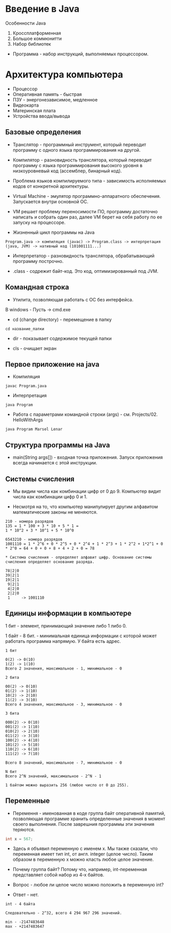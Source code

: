 # Введение в Java

Особенности Java

1. Кроссплатформенная
2. Большое коммюнитти
3. Набор библиотек

* Программа - набор инструкций, выполняемых процессором.

# Архитектура компьютера

* Процессор
* Оперативная память - быстрая
* ПЗУ - энергонезависимое, медленное
* Видеокарта
* Материнская плата
* Устройства ввода/вывода

## Базовые определения

* Транслятор - программный инструмент, который переводит программу с одного языка программирования на другой.
* Компилятор - разновидность транслятора, который переводит программу с языка программирования высокого уровня в низкоуровневый код (ассемблер, бинарный код).

* Проблема языков компилируемого типа - зависимость исполняемых кодов от конкретной архитектуры.

* Virtual Machine - эмулятор программно-аппаратного обеспечения. Запускается внутри основной ОС.

* VM решает проблему переносимости ПО, программу достаточно написать и собрать один раз, далее VM берет на себя работу по ее запуску на процессоре.

* Жизненный цикл программы на Java

```
Program.java -> компиляция (javac) -> Program.class -> интерпретация (java, JVM) -> нативный код (101001111...)
```

* Интерпретатор - разновидность транслятора, обрабатывающий программу построчно.

* .class - содрежит байт-код. Это код, оптимизированный под JVM.

## Командная строка

* Утилита, позволяющая работать с ОС без интерфейса.

В windows - Пусть -> cmd.exe

* cd (change directory) - перемещение в папку 

```
cd название_папки
```

* dir - показывает содержимое текущей папки

* cls - очищает экран


## Первое приложение на java

* Компиляция

```
javac Program.java
```

* Интерпретация 

```
java Program
```

* Работа с параметрами командной строки (args) - см. Projects/02. HelloWithArgs

```
java Program Marsel Lenar
```

## Структура программы на Java

* main(String args[]) - входная точка приложения. Запуск приложения всегда начинается с этой инструкции.

## Системы счисления

* Мы видим числа как комбинации цифр от 0 до 9. Компьютер видит числа как комбинации цифр 0 и 1.

* Несмотря на то, что компьютер манипулирует другим алфавитом математические законы не меняются.

```
210 - номера разрядов
135 = 1 * 100 + 3 * 10 + 5 * 1 = 
1 * 10^2 + 3 * 10^1 + 5 * 10^0

6543210 - номера разрядов
1001110 = 1 * 2^6 + 0 * 2^5 + 0 * 2^4 + 1 * 2^3 + 1 * 2^2 + 1*2^1 + 0 * 2^0 = 64 + 0 + 0 + 8 + 4 + 2 + 0 = 78

* Cистема счисления - определяет алфавит цифр. Основание системы счисления определяет основание разряда.

78|2|0
39|2|1
19|2|1
 9|2|1
 4|2|0
 2|2|0
 1     -> 1001110
```

## Единицы информации в компьютере

1 бит - элемент, принимающий значение либо 1 либо 0.

1 байт - 8 бит. - минимальная единица информации с которой может работать программа напрямую. У байта есть адрес.

```
1 бит 

0(2) -> 0(10)
1(2) -> 1(10)
Всего 2 значения, максимальное - 1, минимальное - 0

2 бита

00(2) -> 0(10)
01(2) -> 1(10)
10(2) -> 2(10)
11(2) -> 3(10)
Всего 4 значения, максимальное - 3, минимальное - 0

3 бита

000(2) -> 0(10)
001(2) -> 1(10)
010(2) -> 2(10)
011(2) -> 3(10)
100(2) -> 4(10)
101(2) -> 5(10)
110(2) -> 6(10)
111(2) -> 7(10)

Всего 8 значений, максимальное - 7, минимальное - 0

N бит
Всего 2^N значений, максимальное - 2^N - 1 

1 байтом можно выразить 256 (любое число от 0 до 255).
```

## Переменные

* Перемення - именованная в коде группа байт оперативной памятий, позволяющая программе хранить определенные значения в момент своего выполнения. После заврешния программы эти значения теряются.

```JAVA
int x = 567;
```

* Здесь я объявил переменную с именем x. Мы также сказали, что переменная имеет тип int, от англ. integer (целое число). Таким образом в переменную x можно класть любое целое значение.

* Почему группа байт? Потому что, например, int-переменная представляет собой набор из 4-х байтов.

* Вопрос - любое ли целое число можно положить в переменную int?

* Ответ - нет.

```
int - 4 байта

Следовательно - 2^32, всего 4 294 967 296 значений.

min - -2147483648
max - +2147483647
```
